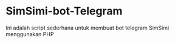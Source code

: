 # SimSimi-bot-Telegram
Ini adalah script sederhana untuk membuat bot telegram SimSimi menggunakan PHP
